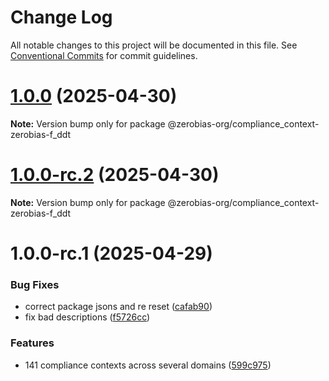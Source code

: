 # Change Log

All notable changes to this project will be documented in this file.
See [Conventional Commits](https://conventionalcommits.org) for commit guidelines.

# [1.0.0](https://github.com/zerobias-org/compliance_context/compare/@zerobias-org/compliance_context-zerobias-f_ddt@1.0.0-rc.2...@zerobias-org/compliance_context-zerobias-f_ddt@1.0.0) (2025-04-30)

**Note:** Version bump only for package @zerobias-org/compliance_context-zerobias-f_ddt





# [1.0.0-rc.2](https://github.com/zerobias-org/compliance_context/compare/@zerobias-org/compliance_context-zerobias-f_ddt@1.0.0-rc.1...@zerobias-org/compliance_context-zerobias-f_ddt@1.0.0-rc.2) (2025-04-30)

**Note:** Version bump only for package @zerobias-org/compliance_context-zerobias-f_ddt





# 1.0.0-rc.1 (2025-04-29)


### Bug Fixes

* correct package jsons and re reset ([cafab90](https://github.com/zerobias-org/compliance_context/commit/cafab90b3771e45ffeefa4ea2dca415266baa99f))
* fix bad descriptions ([f5726cc](https://github.com/zerobias-org/compliance_context/commit/f5726cc749df176f6d8e37f3d2ed07b1302f60e5))


### Features

* 141 compliance contexts across several domains ([599c975](https://github.com/zerobias-org/compliance_context/commit/599c975fcf3da5bbfffe4113c7f5f793e5231e68))
